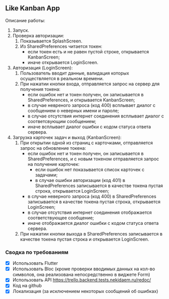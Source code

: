 ## Like Kanban App
Описание работы:
1. Запуск.
2. Проверка авторизации:
   1. Показывается SplashScreen.
   2. Из SharedPreferences читается токен:
      * если токен есть и не равен пустой строке, открывается KanbanScreen;
      * иначе открывается LoginScreen.
3. Авторизация (LoginScreen):
   1. Пользователь вводит данные, валидация которых осуществляется в реальном времени.
   2. При нажатии кнопки входа, отправляется запрос на сервер для получения токена:
      * если ошибок нет и токен получен, он записывается в SharedPreferences, и открывается KanbanScreen;
      * в случае невреного запроса (код 400) всплывает диалог с сообщением о неверных имени и пароле;
      * в случае отсутствия интернет соединения всплывает диалог с соответсвующим сообщением;
      * иначе всплывает диалог ошибки с кодом статуса ответа сервера.
4. Загрузка карточек задач и выход (KanbanScreen):
   1. При открытии одной из страниц с карточками, отправляется запрос на обновление токена:
      * если ошибок нет и токен получен, он записывается в SharedPreferences, и с новым токеном отправляется запрос на получение карточек:
        * если ошибок нет показывается список карточек с задачами;
        * в случае ошибки авторизации (код 401) в SharedPreferences записывается в качестве токена пустая строка, открывается LoginScreen;
      * в случае неверного запроса (код 400) в SharedPreferences записывается в качестве токена пустая строка, открывается LoginScreen;
      * в случае отсутствия интернет соединения отображается соответствующее сообщение;
      * иначе отображается диалог ошибки с кодом статуса ответа сервера.
   2. При нажатии кнопки выхода в SharedPreferences записывается в качестве токена пустая строка и открывается LoginScreen.
### Сводка по требованиям
- [x] Использовать Flutter
- [x] Использовать Bloc (кроме проверки вводимых данных на кол-во символов, она реализована непосредственно в виджете Form)
- [x] Использовать API https://trello.backend.tests.nekidaem.ru/redoc/
- [x] Код на github
- [x] Локализация (за исключением некоторых сообщений об ошибках)